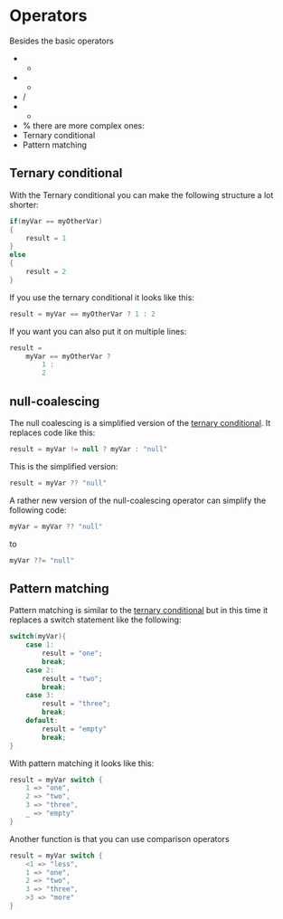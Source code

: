 # Operators
Besides the basic operators 
- +
- -
- /
- *
- %
there are more complex ones:
- Ternary conditional
- Pattern matching

## Ternary conditional
With the Ternary conditional you can make the following structure a lot shorter:

```csharp
if(myVar == myOtherVar)
{
	result = 1
}
else
{
	result = 2
}
```

If you use the ternary conditional it looks like this:

```csharp
result = myVar == myOtherVar ? 1 : 2
```

If you want you can also put it on multiple lines:

```csharp
result = 
	myVar == myOtherVar ?
		1 :
		2
```

## null-coalescing
The null coalescing is a simplified version of the [ternary conditional](#-Ternary-conditional). It replaces code like this:

```csharp
result = myVar != null ? myVar : "null"
```

This is the simplified version:

```csharp
result = myVar ?? "null"
```

A rather new version of the null-coalescing operator can simplify the following code:

```csharp
myVar = myVar ?? "null"
```

to

```csharp
myVar ??= "null"
```

## Pattern matching
Pattern matching is similar to the [ternary conditional](#-Ternary-conditional) but in this time it replaces a switch statement like the following:

```csharp
switch(myVar){
	case 1:
		result = "one";
		break;
	case 2:
		result = "two";
		break;
	case 3:
		result = "three";
		break;
	default:
		result = "empty"
		break;
}
```

With pattern matching it looks like this:

```csharp
result = myVar switch {
	1 => "one",
	2 => "two",
	3 => "three",
	_ => "empty"
}
```

Another function is that you can use comparison operators

```csharp
result = myVar switch {
	<1 => "less",
	1 => "one",
	2 => "two",
	3 => "three",
	>3 => "more"
}
```
